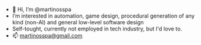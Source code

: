 - 👋 Hi, I’m @martinosspa
- I’m interested in automation, game design, procedural generation of any kind (non-AI) and general low-level software design
- Self-tought, currently not employed in tech industry, but I'd love to.
- 📫 martinosspa@gmail.com
